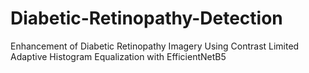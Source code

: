 # Diabetic-Retinopathy-Detection
 Enhancement of Diabetic Retinopathy Imagery Using Contrast Limited Adaptive Histogram Equalization with EfficientNetB5
